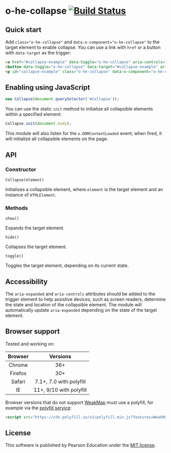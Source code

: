 # o-he-collapse [![Build Status](https://travis-ci.org/aarmour/o-he-collapse.svg?branch=master)](https://travis-ci.org/aarmour/o-he-collapse)

## Quick start

Add `class="o-he-collapse"` and `data-o-component="o-he-collapse"` to the target element to enable collapse. You can use a link with `href` or a button with `data-target` as the trigger:

```html
<a href="#collapse-example" data-toggle="o-he-collapse" aria-controls="collapse-example" aria-expanded="false">Link trigger</a>
<button data-toggle="o-he-collapse" data-target="#collapse-example" aria-controls="collapse-example" aria-expanded="false">Button trigger</button>
<p id="collapse-example" class="o-he-collapse" data-o-component="o-he-collapse">Quisque in tortor finibus, dictum sem vel, convallis felis. Nunc ac mi in urna euismod eleifend in vitae augue. Suspendisse blandit feugiat vulputate. Praesent sit amet fringilla eros. Mauris nunc nisl, laoreet sit amet molestie vitae, sodales et diam.</p>
```

## Enabling using JavaScript

```js
new Collapse(document.querySelector('#collapse'));
```

You can use the static `init` method to initialize all collapsible elements within a specified element:

```js
Collapse.init(document.body);
```

This module will also listen for the `o.DOMContentLoaded` event; when fired, it will initialize all collapsible elements on the page.

## API

### Constructor

`Collapse(element)`

Initializes a collapsible element, where `element` is the target element and an instance of `HTMLElement`.

### Methods

`show()`

Expands the target element.

`hide()`

Collapses the target element.

`toggle()`

Toggles the target element, depending on its current state.

## Accessibility

The `aria-expanded` and `aria-controls` attributes should be added to the trigger element to help assistive devices, such as screen readers, determine the state and location of the collapsible element. The module will automatically update `aria-expanded` depending on the state of the target element.

## Browser support

Tested and working on:

|  Browser   | Versions                  |
|:----------:|:-------------------------:|
|   Chrome   |   36+                     |
|   Firefox  |   30+                     |
|   Safari   |   7.1+, 7.0 with polyfill |
|   IE       |   11+, 9/10 with polyfill |

Browser versions that do not support [WeakMap](https://developer.mozilla.org/en-US/docs/Web/JavaScript/Reference/Global_Objects/WeakMap) must use a polyfill, for example via the [polyfill service](https://cdn.polyfill.io/v1/docs/):

```html
<script src="https://cdn.polyfill.io/v1/polyfill.min.js?features=WeakMap"></script>
```

## License

This software is published by Pearson Education under the [MIT license](LICENSE).
